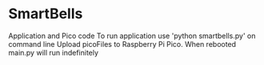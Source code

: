 # SmartBells
Application and Pico code 
To run application use 'python smartbells.py' on command line 
Upload picoFiles to Raspberry Pi Pico. When rebooted main.py will run indefinitely
